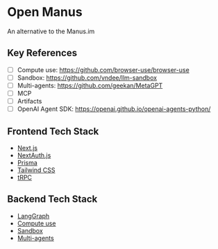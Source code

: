 # Open Manus

An alternative to the Manus.im

## Key References

- [ ] Compute use: https://github.com/browser-use/browser-use
- [ ] Sandbox: https://github.com/vndee/llm-sandbox
- [ ] Multi-agents: https://github.com/geekan/MetaGPT
- [ ] MCP
- [ ] Artifacts
- [ ] OpenAI Agent SDK: https://openai.github.io/openai-agents-python/

## Frontend Tech Stack

- [Next.js](https://nextjs.org)
- [NextAuth.js](https://next-auth.js.org)
- [Prisma](https://prisma.io)
- [Tailwind CSS](https://tailwindcss.com)
- [tRPC](https://trpc.io)

## Backend Tech Stack

- [LangGraph](https://langchain.com/langgraph)
- [Compute use](https://github.com/browser-use/browser-use)
- [Sandbox](https://github.com/vndee/llm-sandbox)
- [Multi-agents](https://github.com/geekan/MetaGPT)
